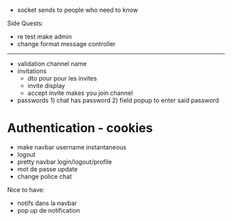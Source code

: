 - socket sends to people who need to know

Side Quests:
-  re test make admin
- change format message controller

---

- validation channel name
- invitations
	- dto pour pour les invites
	- invite display 
	- accept invite makes you join channel
- passwords 1) chat has password 2) field popup to enter said password

# Authentication - cookies

-  make navbar username instantaneous
- logout
- pretty navbar login/logout/profile
- mot de passe update
- change police chat

Nice to have: 
- notifs dans la navbar
- pop up de notification
